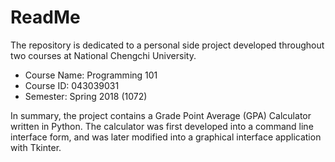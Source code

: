 # ReadMe

The repository is dedicated to a personal side project developed throughout two courses at National Chengchi University. 

* Course Name: Programming 101
* Course ID: 043039031
* Semester: Spring 2018 (1072)

In summary, the project contains a Grade Point Average (GPA) Calculator written in Python. The calculator was first developed into a command line interface form, and was later modified into a graphical interface application with Tkinter.
